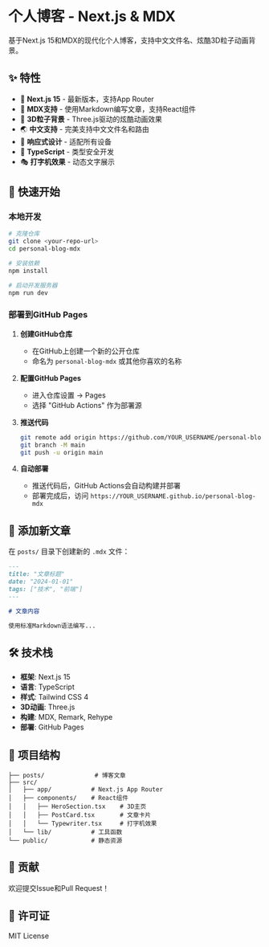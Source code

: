 # 个人博客 - Next.js & MDX

基于Next.js 15和MDX的现代化个人博客，支持中文文件名、炫酷3D粒子动画背景。

## ✨ 特性

- 🚀 **Next.js 15** - 最新版本，支持App Router
- 📝 **MDX支持** - 使用Markdown编写文章，支持React组件
- 🎨 **3D粒子背景** - Three.js驱动的炫酷动画效果
- 🌏 **中文支持** - 完美支持中文文件名和路由
- 📱 **响应式设计** - 适配所有设备
- 🎯 **TypeScript** - 类型安全开发
- 🎭 **打字机效果** - 动态文字展示

## 🚀 快速开始

### 本地开发

```bash
# 克隆仓库
git clone <your-repo-url>
cd personal-blog-mdx

# 安装依赖
npm install

# 启动开发服务器
npm run dev
```

### 部署到GitHub Pages

1. **创建GitHub仓库**
   - 在GitHub上创建一个新的公开仓库
   - 命名为 `personal-blog-mdx` 或其他你喜欢的名称

2. **配置GitHub Pages**
   - 进入仓库设置 → Pages
   - 选择 "GitHub Actions" 作为部署源

3. **推送代码**
   ```bash
   git remote add origin https://github.com/YOUR_USERNAME/personal-blog-mdx.git
   git branch -M main
   git push -u origin main
   ```

4. **自动部署**
   - 推送代码后，GitHub Actions会自动构建并部署
   - 部署完成后，访问 `https://YOUR_USERNAME.github.io/personal-blog-mdx`

## 📝 添加新文章

在 `posts/` 目录下创建新的 `.mdx` 文件：

```markdown
---
title: "文章标题"
date: "2024-01-01"
tags: ["技术", "前端"]
---

# 文章内容

使用标准Markdown语法编写...
```

## 🛠️ 技术栈

- **框架**: Next.js 15
- **语言**: TypeScript
- **样式**: Tailwind CSS 4
- **3D动画**: Three.js
- **构建**: MDX, Remark, Rehype
- **部署**: GitHub Pages

## 📁 项目结构

```
├── posts/              # 博客文章
├── src/
│   ├── app/           # Next.js App Router
│   ├── components/    # React组件
│   │   ├── HeroSection.tsx    # 3D主页
│   │   ├── PostCard.tsx       # 文章卡片
│   │   └── Typewriter.tsx     # 打字机效果
│   └── lib/           # 工具函数
└── public/            # 静态资源
```

## 🤝 贡献

欢迎提交Issue和Pull Request！

## 📄 许可证

MIT License
